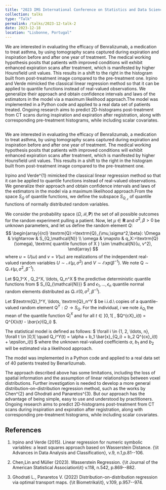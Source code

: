 ```yaml
---
title: "2023 IMS International Conference on Statistics and Data Science (ICSDS)"
collection: talks
type: "Talk"
permalink: /talks/2023-12-talk-2
date: 2023-12-18
location: "Lisbonne, Portugal"
---
```


We are interested in evaluating the efficacy of Benralizumab, a medication to treat asthma, by using tomography scans captured during expiration and inspiration before and after one year of treatment. The medical working hypothesis posits that patients with improved conditions will exhibit enhanced expiration scans after treatment, which is manifested by higher Hounsfield unit values. This results in a shift to the right in the histogram built from post-treatment image compared to the pre-treatment one. Irpino and Verde mimicked the classical linear regression method so that it can be applied to quantile functions instead of real-valued observations. We generalize their approach and obtain confidence intervals and laws of the estimators in the model via a maximum likelihood approach.The model was implemented in a Python code and applied to a real data set of patients treated. Ongoing research aims to predict 2D-histograms post-treatment from CT scans during inspiration and expiration after registration, along with corresponding pre-treatment histograms, while including scalar covariates.

## 
We are interested in evaluating the efficacy of Benralizumab, a medication to treat asthma, by using tomography scans captured during expiration and inspiration before and after one year of treatment. The medical working hypothesis posits that patients with improved conditions will exhibit enhanced expiration scans after treatment, which is manifested by higher Hounsfield unit values. This results in a shift to the right in the histogram built from post-treatment image compared to the pre-treatment one. 

Irpino and Verde^{1} mimicked the classical linear regression method so that it can be applied to quantile functions instead of real-valued observations. We generalize their approach and obtain confidence intervals and laws of the estimators in the model via a maximum likelihood approach.From the space $S_Q$ of quantile functions, we define the subspace $S_{Q_\mathcal{N}}$ of quantile functions of normally distributed random variables.

We consider the probability space $(\Omega, \mathcal{B}, \mathbf{P})$ the set of all possible outcomes for the random experiment pulling a patient. Now, let $\mu\in\mathbf{R}$ and $\sigma^2,\beta>0$ be unknown parameters, and let us define the random element $Q$:
$$
\begin{array}{rcl}
\textrm{Q}:=\textrm{Q}_{\mu,\sigma^2,\beta}: \Omega & \rightarrow & S_{Q_\mathcal{N}} \\
\omega & \mapsto & q_X:=\textrm{Q}(\omega), \textrm{ quantile function of X } \sim \mathcal{N}(u, v^2),
\end{array}
$$
where $u=U(\omega)$ and $v=V(\omega)$ are realizations of the independent real-valued random variables $U \sim \mathcal{N}\bigr(\mu, \sigma^2\bigl)$ and $V \sim \mathcal{E}xp\left(\beta^{-1}\right)$. We note $\textrm{Q}\sim Q\mathcal{N}(\mu,\sigma^2,\beta^{-1})$.

Let $Q_1^X , Q_2^X, \ldots, Q_n^X $ the predictive deterministic quantile functions from $ S_{Q_{\mathcal{N}}} $ and $\epsilon_1, \ldots, \epsilon_n$ quantile normal random elements distributed as $Q\mathcal{N}(0,\sigma^2,\beta^{-1})$. 

Let $\textrm{Q}_1^Y, \ldots, \textrm{Q}_n^Y $ be i.i.d.\ copies of a quantile-valued random element $\textrm{Q}^Y:\Omega \rightarrow S_{Q}$.
For the individual, $i$ we note $\bar{x}_{Q_i}$ the mean of the quantile function $Q_i^X$ and for all $t\in]0,1[$ , $Q^{cX}_i(t) = Q^{X}_i(t) - \bar{x}_{Q_i} $.

The statistical model is defined as follows: 
$
\forall i \in \{1, 2, \ldots, n\}, \forall t \in ]0,1[ \quad 
 Q_i^Y(t) = \alpha + b_1 \bar{x}_{Q_i} + b_2 Q^{cx}_i(t) + \epsilon_i(t)
$
where the unknown real-valued coefficients $\alpha$, $b_1$ and $b_2$ will be estimated via a likelihood approach.

The model was implemented in a Python code and applied to a real data set of 40 patients treated by Benarlizumab.

The approach described above has some limitations, including the loss of spatial information and the assumption of linear relationships between voxel distributions. Further investigation is needed to develop a more general distribution-on-distribution regression method, such as the works by Chen^{2} and Ghodrati and Panaretos^{3}. But our approach has the advantage of being simple, easy to use and understood by practitioners. Ongoing research aims to predict 2D-histograms post-treatment from CT scans during inspiration and expiration after registration, along with corresponding pre-treatment histograms, while including scalar covariates.



## References

1. Irpino and Verde (2015). Linear regression for numeric symbolic variables: a least squares approach based on Wasserstein Distance. {\it Advances in Data Analysis and Classification}, v.9, n.1,p.81--106.

2. Chen,Lin and Müller (2023). Wasserstein Regression. {\it Journal of the American Statistical Association\it} v.118, n.542, p.869--882.

3. Ghodrati L., Panaretos V. (2022) Distribution-on-distribution regression via optimal transport maps. {\it Biometrika\it}, v.109, p.957--974.
